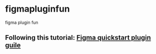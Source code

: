 # figmapluginfun
figma plugin fun 

## Following this tutorial: [Figma quickstart plugin guile](https://www.figma.com/plugin-docs/plugin-quickstart-guide/#nodejs-and-npm)



